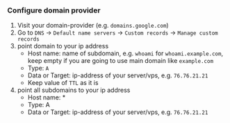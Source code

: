 ### Configure domain provider

1. Visit your domain-provider (e.g. `domains.google.com`)
1. Go to `DNS` -> `Default name servers` -> `Custom records` -> `Manage custom records`
1. point domain to your ip address
   - Host name: name of subdomain, e.g. `whoami` for `whoami.example.com`, keep empty if you are going to use main domain like `example.com`
   - Type: `A`
   - Data or Target: ip-address of your server/vps, e.g. `76.76.21.21`
   - Keep value of `TTL` as it is
1. point all subdomains to your ip address
   - Host name: \*
   - Type: A
   - Data or Target: ip-address of your server/vps, e.g. `76.76.21.21`

